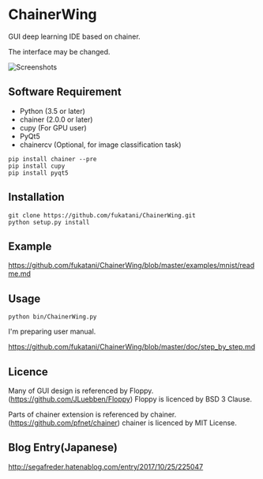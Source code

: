 # ChainerWing
GUI deep learning IDE based on chainer.

The interface may be changed.

![Screenshots](https://github.com/fukatani/ChainerWing/blob/master/doc/screenshot.png "Screenshots")

## Software Requirement

* Python (3.5 or later)
* chainer (2.0.0 or later)
* cupy (For GPU user)
* PyQt5
* chainercv (Optional, for image classification task)
```
pip install chainer --pre
pip install cupy
pip install pyqt5
```

## Installation

```
git clone https://github.com/fukatani/ChainerWing.git
python setup.py install
```

## Example

https://github.com/fukatani/ChainerWing/blob/master/examples/mnist/readme.md

## Usage
```
python bin/ChainerWing.py
```
I'm preparing user manual.

https://github.com/fukatani/ChainerWing/blob/master/doc/step_by_step.md

## Licence

Many of GUI design is referenced by Floppy.
(https://github.com/JLuebben/Floppy)
Floppy is licenced by BSD 3 Clause.

Parts of chainer extension is referenced by chainer.
(https://github.com/pfnet/chainer)
chainer is licenced by MIT License.

## Blog Entry(Japanese)
http://segafreder.hatenablog.com/entry/2017/10/25/225047

